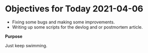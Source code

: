 # Objectives for Today 2021-04-06

- Fixing some bugs and making some improvements.
- Writing up some scripts for the devlog and or postmortem article.

**Purpose**

Just keep swimming.
